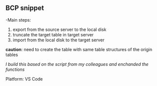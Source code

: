 ## BCP snippet

-Main steps: 
1. export from the source server to the local disk
1. truncate the target table in target server
1. import from the local disk to the target server

**caution**: need to create the table with same table structures of the origin tables

*I build this based on the script from my colleagues and enchanded the functions*

Platform: VS Code
